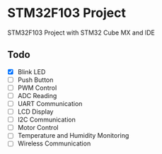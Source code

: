 # STM32F103 Project

STM32F103 Project with STM32 Cube MX and IDE

## Todo

- [X] Blink LED
- [ ] Push Button
- [ ] PWM Control
- [ ] ADC Reading
- [ ] UART Communication
- [ ] LCD Display
- [ ] I2C Communication
- [ ] Motor Control
- [ ] Temperature and Humidity Monitoring
- [ ] Wireless Communication
